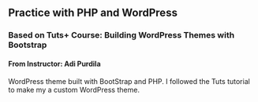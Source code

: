 ## Practice with PHP and WordPress
### Based on Tuts+ Course: Building WordPress Themes with Bootstrap
#### From Instructor: Adi Purdila

WordPress theme built with BootStrap and PHP. I followed the Tuts tutorial to make my a custom WordPress theme.

